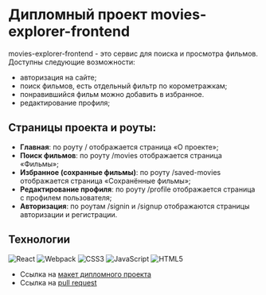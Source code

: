 # Дипломный проект movies-explorer-frontend
movies-explorer-frontend - это сервис для поиска и просмотра фильмов. 
Доступны следующие возможности:
* авторизация на сайте;
* поиск фильмов, есть отдельный фильтр по корометражкам;
* понравившийся фильм можно добавить в избранное.
* редактирование профиля;

## Страницы проекта и роуты:
* **Главная**: по роуту / отображается страница «О проекте»;
* **Поиск фильмов**: по роуту /movies отображается страница «Фильмы»;
* **Избранное (сохранные фильмы)**: по роуту /saved-movies отображается страница «Сохранённые фильмы»;
* **Редактирование профиля**: по роуту /profile отображается страница с профилем пользователя;
* **Авторизация**: по роутам /signin и /signup отображаются страницы авторизации и регистрации.

## Технологии
![React](https://img.shields.io/badge/react-%2320232a.svg?style=for-the-badge&logo=react&logoColor=%2361DAFB)
![Webpack](https://img.shields.io/badge/webpack-%238DD6F9.svg?style=for-the-badge&logo=webpack&logoColor=black)
![CSS3](https://img.shields.io/badge/css3-%231572B6.svg?style=for-the-badge&logo=css3&logoColor=white)
![JavaScript](https://img.shields.io/badge/javascript-%23323330.svg?style=for-the-badge&logo=javascript&logoColor=%23F7DF1E)
![HTML5](https://img.shields.io/badge/html5-%23E34F26.svg?style=for-the-badge&logo=html5&logoColor=white)

* Ссылка на [макет дипломного проекта](https://www.figma.com/file/roTYeyJxFBEWyD8scfwuvT/Diploma-(Copy)?node-id=932%3A3886&t=7psoUgUXNEHFIt68-1)
* Ссылка на [pull request](https://github.com/MariaTsay/movies-explorer-frontend/pull/2#issue-1718205786)